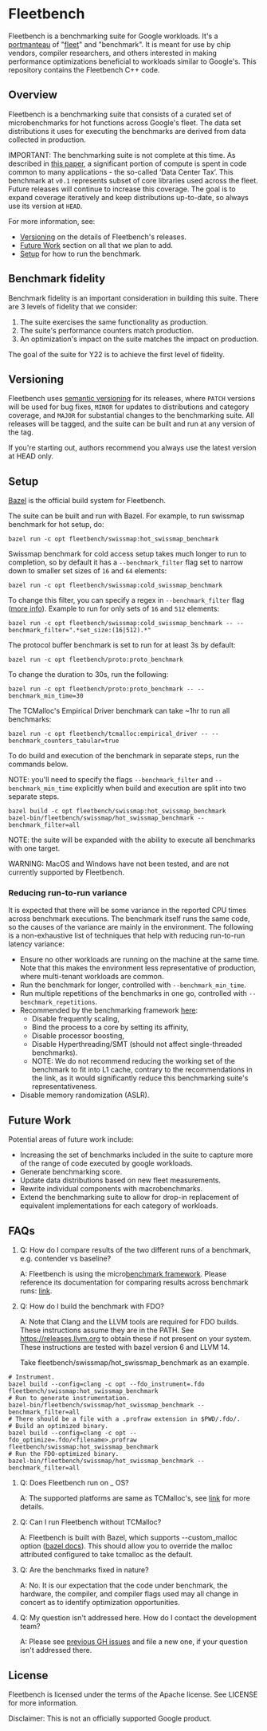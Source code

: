 # Fleetbench

Fleetbench is a benchmarking suite for Google workloads. It's a
[portmanteau](https://en.wikipedia.org/wiki/Portmanteau) of
"[fleet](https://services.google.com/fh/files/misc/fleet_management_at_scale_white_paper.pdf)"
and "benchmark". It is meant for use by chip vendors, compiler researchers, and
others interested in making performance optimizations beneficial to workloads
similar to Google's. This repository contains the Fleetbench C++ code.

## Overview

Fleetbench is a benchmarking suite that consists of a curated set of
microbenchmarks for hot functions across Google's fleet. The data set
distributions it uses for executing the benchmarks are derived from data
collected in production.

IMPORTANT: The benchmarking suite is not complete at this time. As described in
[this paper](https://research.google/pubs/pub44271/), a significant portion of
compute is spent in code common to many applications - the so-called ‘Data
Center Tax’. This benchmark at `v0.1` represents subset of core libraries used
across the fleet. Future releases will continue to increase this coverage. The
goal is to expand coverage iteratively and keep distributions up-to-date, so
always use its version at `HEAD`.

For more information, see:

*   [Versioning](#versioning) on the details of Fleetbench's releases.
*   [Future Work](#future-work) section on all that we plan to add.
*   [Setup](#setup) for how to run the benchmark.

## Benchmark fidelity

Benchmark fidelity is an important consideration in building this suite. There
are 3 levels of fidelity that we consider:

1.  The suite exercises the same functionality as production.
1.  The suite's performance counters match production.
1.  An optimization's impact on the suite matches the impact on production.

The goal of the suite for Y22 is to achieve the first level of fidelity.

## Versioning

Fleetbench uses [semantic versioning](http://semver.org) for its releases, where
`PATCH` versions will be used for bug fixes, `MINOR` for updates to
distributions and category coverage, and `MAJOR` for substantial changes to the
benchmarking suite. All releases will be tagged, and the suite can be built and
run at any version of the tag.

If you're starting out, authors recommend you always use the latest version at
HEAD only.

## Setup

[Bazel](https://bazel.build) is the official build system for Fleetbench.

The suite can be built and run with Bazel. For example, to run swissmap
benchmark for hot setup, do:

```
bazel run -c opt fleetbench/swissmap:hot_swissmap_benchmark
```

Swissmap benchmark for cold access setup takes much longer to run to completion,
so by default it has a `--benchmark_filter` flag set to narrow down to smaller
set sizes of `16` and `64` elements:

```
bazel run -c opt fleetbench/swissmap:cold_swissmap_benchmark
```

To change this filter, you can specify a regex in `--benchmark_filter` flag
([more info](https://github.com/google/benchmark/blob/main/docs/user_guide.md#running-a-subset-of-benchmarks)).
Example to run for only sets of `16` and `512` elements:

```
bazel run -c opt fleetbench/swissmap:cold_swissmap_benchmark -- --benchmark_filter=".*set_size:(16|512).*"
```

The protocol buffer benchmark is set to run for at least 3s by default:

```
bazel run -c opt fleetbench/proto:proto_benchmark
```

To change the duration to 30s, run the following:

```
bazel run -c opt fleetbench/proto:proto_benchmark -- --benchmark_min_time=30
```

The TCMalloc's Empirical Driver benchmark can take ~1hr to run all benchmarks:

```
bazel run -c opt fleetbench/tcmalloc:empirical_driver -- --benchmark_counters_tabular=true
```

To do build and execution of the benchmark in separate steps, run the commands
below.

NOTE: you'll need to specify the flags `--benchmark_filter` and
`--benchmark_min_time` explicitly when build and execution are split into two
separate steps.

```
bazel build -c opt fleetbench/swissmap:hot_swissmap_benchmark
bazel-bin/fleetbench/swissmap/hot_swissmap_benchmark --benchmark_filter=all
```

NOTE: the suite will be expanded with the ability to execute all benchmarks with
one target.

WARNING: MacOS and Windows have not been tested, and are not currently supported
by Fleetbench.

### Reducing run-to-run variance

It is expected that there will be some variance in the reported CPU times across
benchmark executions. The benchmark itself runs the same code, so the causes of
the variance are mainly in the environment. The following is a non-exhaustive
list of techniques that help with reducing run-to-run latency variance:

*   Ensure no other workloads are running on the machine at the same time. Note
    that this makes the environment less representative of production, where
    multi-tenant workloads are common.
*   Run the benchmark for longer, controlled with `--benchmark_min_time`.
*   Run multiple repetitions of the benchmarks in one go, controlled with
    `--benchmark_repetitions`.
*   Recommended by the benchmarking framework
    [here](https://github.com/google/benchmark/blob/main/docs/reducing_variance.md#reducing-variance-in-benchmarks):
    *   Disable frequently scaling,
    *   Bind the process to a core by setting its affinity,
    *   Disable processor boosting,
    *   Disable Hyperthreading/SMT (should not affect single-threaded
        benchmarks).
    *   NOTE: We do not recommend reducing the working set of the benchmark to
        fit into L1 cache, contrary to the recommendations in the link, as it
        would significantly reduce this benchmarking suite's representativeness.
*   Disable memory randomization (ASLR).

## Future Work

Potential areas of future work include:

*   Increasing the set of benchmarks included in the suite to capture more of
    the range of code executed by google workloads.
*   Generate benchmarking score.
*   Update data distributions based on new fleet measurements.
*   Rewrite individual components with macrobenchmarks.
*   Extend the benchmarking suite to allow for drop-in replacement of equivalent
    implementations for each category of workloads.

## FAQs

1.  Q: How do I compare results of the two different runs of a benchmark, e.g.
    contender vs baseline?

    A: Fleetbench is using the
    micro[benchmark framework](https://github.com/google/benchmark). Please
    reference its documentation for comparing results across benchmark runs:
    [link](https://github.com/google/benchmark/blob/main/docs/tools.md).

1.  Q: How do I build the benchmark with FDO?

    A: Note that Clang and the LLVM tools are required for FDO builds. These
    instructions assume they are in the PATH. See https://releases.llvm.org to
    obtain these if not present on your system. These instructions are tested
    with bazel version 6 and LLVM 14.

    Take fleetbench/swissmap/hot_swissmap_benchmark as an example.

```
# Instrument.
bazel build --config=clang -c opt --fdo_instrument=.fdo fleetbench/swissmap:hot_swissmap_benchmark
# Run to generate instrumentation.
bazel-bin/fleetbench/swissmap/hot_swissmap_benchmark --benchmark_filter=all
# There should be a file with a .profraw extension in $PWD/.fdo/.
# Build an optimized binary.
bazel build --config=clang -c opt --fdo_optimize=.fdo/<filename>.profraw fleetbench/swissmap:hot_swissmap_benchmark
# Run the FDO-optimized binary.
bazel-bin/fleetbench/swissmap/hot_swissmap_benchmark --benchmark_filter=all
```

1.  Q: Does Fleetbench run on _ OS?

    A: The supported platforms are same as TCMalloc's, see
    [link](https://github.com/google/tcmalloc/blob/master/docs/platforms.md) for
    more details.

1.  Q: Can I run Fleetbench without TCMalloc?

    A: Fleetbench is built with Bazel, which supports --custom_malloc option
    ([bazel docs](https://bazel.build/docs/user-manual#custom-malloc)). This
    should allow you to override the malloc attributed configured to take
    tcmalloc as the default.

1.  Q: Are the benchmarks fixed in nature?

    A: No. It is our expectation that the code under benchmark, the hardware,
    the compiler, and compiler flags used may all change in concert as to
    identify optimization opportunities.

1.  Q: My question isn't addressed here. How do I contact the development team?

    A: Please see
    [previous GH issues](https://github.com/google/fleetbench/issues) and file a
    new one, if your question isn't addressed there.

## License

Fleetbench is licensed under the terms of the Apache license. See LICENSE for
more information.

Disclaimer: This is not an officially supported Google product.

